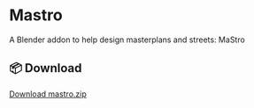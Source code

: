 # Mastro
 A Blender addon to help design masterplans and streets: MaStro

## 📦 Download

[Download mastro.zip](https://github.com/LucaSaiani/mastro/releases/download/export-latest/mastro.zip)
